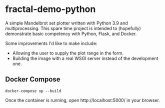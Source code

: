 # fractal-demo-python
A simple Mandelbrot set plotter written with Python 3.9 and multiprocessing.
This spare time project is intended to (hopefully) demonstrate basic
competency with Python, Flask, and Docker.

Some improvements I'd like to make include:

- Allowing the user to supply the plot range in the form.
- Building the image with a real WSGI server instead of the development one.

## Docker Compose

`docker-compose up --build`

Once the container is running, open http://localhost:5000/ in your browser.
